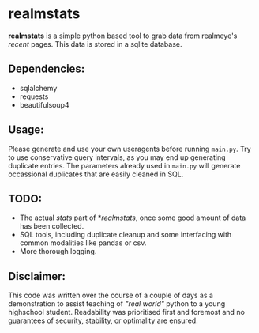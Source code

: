 # realmstats

**realmstats** is a simple python based tool to grab data from realmeye's *recent* pages. This data is stored in a sqlite database. 

## Dependencies:
* sqlalchemy
* requests
* beautifulsoup4

## Usage:

Please generate and use your own useragents before running `main.py`. Try to use conservative query intervals, as you may end up generating duplicate entries. The parameters already used in `main.py` will generate occassional duplicates that are easily cleaned in SQL.

## TODO: 

* The actual *stats* part of **realmstats*, once some good amount of data has been collected.
* SQL tools, including duplicate cleanup and some interfacing with common modalities like pandas or csv. 
* More thorough logging. 

## Disclaimer:

This code was written over the course of a couple of days as a demonstration to assist teaching of *"real world"* python to a young highschool student. Readability was prioritised first and foremost and no guarantees of security, stability, or optimality are ensured.